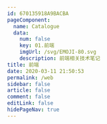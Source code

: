```yaml
---
id: 670135918A9BACBA
pageComponent:
  name: Catalogue
  data:
    num: false
    key: 01.前端
    imgUrl: /svg/EMOJI-80.svg
    description: 前端相关技术笔记
title: 前端
date: 2020-03-11 21:50:53
permalink: /web
sidebar: false
article: false
comment: false
editLink: false
hidePageNav: true
---
```

